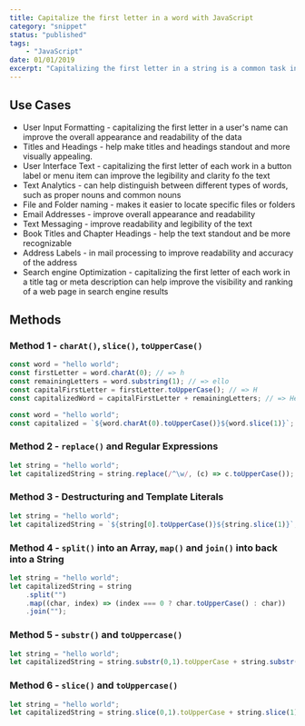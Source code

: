 ```yaml
---
title: Capitalize the first letter in a word with JavaScript
category: "snippet"
status: "published"
tags:
    - "JavaScript"
date: 01/01/2019
excerpt: "Capitalizing the first letter in a string is a common task in programming, Whether you are working on a personal project or developing for a client, you may need to format text in a specific way."
---
```


## Use Cases

-   User Input Formatting - capitalizing the first letter in a user's name can improve the overall appearance and readability of the data
-   Titles and Headings - help make titles and headings standout and more visually appealing.
-   User Interface Text - capitalizing the first letter of each work in a button label or menu item can improve the legibility and clarity fo the text
-   Text Analytics - can help distinguish between different types of words, such as proper nouns and common nouns
-   File and Folder naming - makes it easier to locate specific files or folders
-   Email Addresses - improve overall appearance and readability
-   Text Messaging - improve readability and legibility of the text
-   Book Titles and Chapter Headings - help the text standout and be more recognizable
-   Address Labels - in mail processing to improve readability and accuracy of the address
-   Search engine Optimization - capitalizing the first letter of each work in a title tag or meta description can help improve the visibility and ranking of a web page in search engine results

## Methods

### Method 1 - `charAt()`, `slice()`, `toUpperCase()`

```javascript
const word = "hello world";
const firstLetter = word.charAt(0); // => h
const remainingLetters = word.substring(1); // => ello
const capitalFirstLetter = firstLetter.toUpperCase(); // => H
const capitalizedWord = capitalFirstLetter + remainingLetters; // => Hello
```

```javascript
const word = "hello world";
const capitalized = `${word.charAt(0).toUpperCase()}${word.slice(1)}`;
```

### Method 2 - `replace()` and Regular Expressions

```javascript
let string = "hello world";
let capitalizedString = string.replace(/^\w/, (c) => c.toUpperCase());
```

### Method 3 - Destructuring and Template Literals

```javascript
let string = "hello world";
let capitalizedString = `${string[0].toUpperCase()}${string.slice(1)}`;
```

### Method 4 - `split()` into an Array, `map()` and `join()` into back into a String

```javascript
let string = "hello world";
let capitalizedString = string
    .split("")
    .map((char, index) => (index === 0 ? char.toUpperCase() : char))
    .join("");
```


### Method 5 - `substr()` and `toUppercase()`

```javascript
let string = "hello world";
let capitalizedString = string.substr(0,1).toUpperCase + string.substr(1);
```

### Method 6 - `slice()` and `toUppercase()`

```javascript
let string = "hello world";
let capitalizedString = string.slice(0,1).toUpperCase + string.slice(1);
```